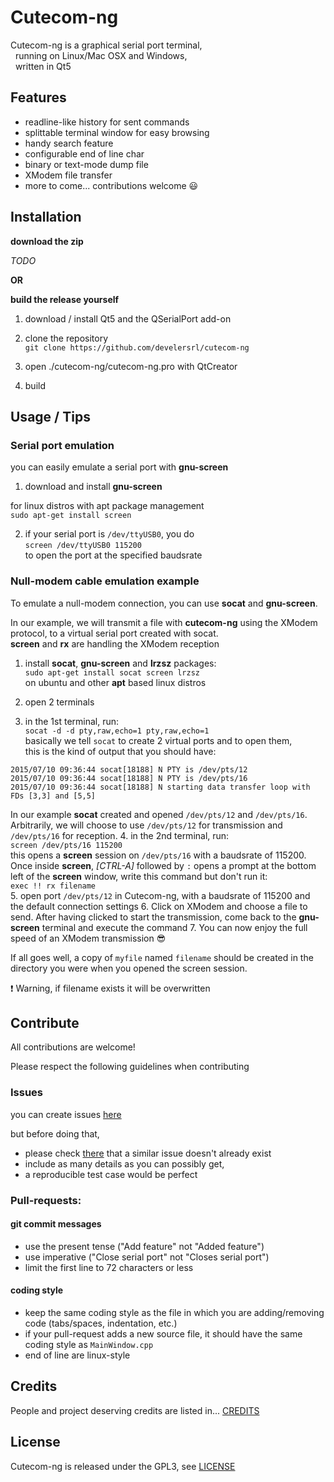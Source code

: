 # Cutecom-ng #

Cutecom-ng is a graphical serial port terminal,<br>
&nbsp;&nbsp;running on Linux/Mac OSX and Windows,<br>
&nbsp;&nbsp;written in Qt5


## Features

 - readline-like history for sent commands
 - splittable terminal window for easy browsing
 - handy search feature
 - configurable end of line char
 - binary or text-mode dump file
 - XModem file transfer
 - more to come... contributions welcome :smiley:

## Installation

**download the zip**

*TODO*

**OR**

**build the release yourself**

 1. download / install Qt5 and the QSerialPort add-on

 2. clone the repository  
 ```git clone https://github.com/develersrl/cutecom-ng```

 3. open ./cutecom-ng/cutecom-ng.pro with QtCreator
 4. build

## Usage / Tips

### Serial port emulation

you can easily emulate a serial port with **gnu-screen**

 1. download and install **gnu-screen**

 for linux distros with apt package management<br>```sudo apt-get install screen```  

 2. if your serial port is `/dev/ttyUSB0`, you do  
```screen /dev/ttyUSB0 115200```<br>to open the port at the specified baudsrate

### Null-modem cable emulation example

To emulate a null-modem connection, you can use **socat** and
**gnu-screen**.

In our example, we will transmit a file with **cutecom-ng** using the XModem
protocol, to a virtual serial port created with socat.<br>**screen** and **rx**
are handling the XModem reception

 1. install **socat**, **gnu-screen** and **lrzsz** packages:<br>
 ```sudo apt-get install socat screen lrzsz```<br>on ubuntu and other **apt**
 based linux distros

 2. open 2 terminals

 3. in the 1st terminal, run:<br>
```socat -d -d pty,raw,echo=1 pty,raw,echo=1```<br>
basically we tell `socat` to create 2 virtual ports and to open them,<br>this is
the kind of output that you should have:
```
2015/07/10 09:36:44 socat[18188] N PTY is /dev/pts/12
2015/07/10 09:36:44 socat[18188] N PTY is /dev/pts/16
2015/07/10 09:36:44 socat[18188] N starting data transfer loop with FDs [3,3] and [5,5]
```
In our example **socat** created and opened
`/dev/pts/12` and `/dev/pts/16`.
Arbitrarily, we will choose to use `/dev/pts/12` for transmission and `/dev/pts/16` for reception.
 4. in the 2nd terminal, run:<br>```screen /dev/pts/16 115200```<br>
this opens a **screen** session on `/dev/pts/16` with a baudsrate of 115200.<br>
Once inside **screen**, *[CTRL-A]* followed by `:` opens a prompt at the bottom
left of the **screen** window, write this command but don't run it:<br>
```exec !! rx filename```<br>
 5. open port ```/dev/pts/12``` in Cutecom-ng, with a baudsrate of 115200 and the
default connection settings
 6. Click on XModem and choose a file to send. After having clicked to start the
transmission, come back to the **gnu-screen** terminal and execute the command
 7. You can now enjoy the full speed of an XModem transmission :sunglasses:

If all goes well, a copy of `myfile` named `filename` should be created in the
directory you were when you opened the screen session.

:exclamation: Warning, if filename exists it will be overwritten

## Contribute

All contributions are welcome!

Please respect the following guidelines when
contributing

### Issues

you can create issues
 [here](https://github.com/develersrl/cutecom-ng/issues/new)

but before doing that,
 - please check [there](https://github.com/develersrl/cutecom-ng/issues) that a
 similar issue doesn't already exist
 - include as many details as you can possibly get,
 - a reproducible test case would be perfect

### Pull-requests:

#### git commit messages
- use the present tense ("Add feature" not "Added feature")
- use imperative ("Close serial port" not "Closes serial port")
- limit the first line to 72 characters or less

#### coding style
- keep the same coding style as the file in which you are adding/removing code
(tabs/spaces, indentation, etc.)
- if your pull-request adds a new source file, it should have the same coding
style as `MainWindow.cpp`
- end of line are linux-style

## Credits

People and project deserving credits are listed in... [CREDITS](./CREDITS)

## License

Cutecom-ng is released under the GPL3, see [LICENSE](./LICENSE)
